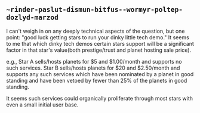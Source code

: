 ## `~rinder-paslut-dismun-bitfus--wormyr-poltep-dozlyd-marzod`
I can't weigh in on any deeply technical aspects of the question, but one point:
"good luck getting stars to run your dinky little tech demo."
It seems to me that which dinky tech demos certain stars support will be a significant factor in that star's value(both prestige/trust and planet hosting sale price). 

e.g., Star A sells/hosts planets for $5 and $1.00/month and supports no such services. Star B sells/hosts planets for $20 and $2.50/month and supports any such services which have been nominated by a planet in good standing and have been vetoed by fewer than 25% of the planets in good standing.

It seems such services could organically proliferate through most stars with even a small initial user base.